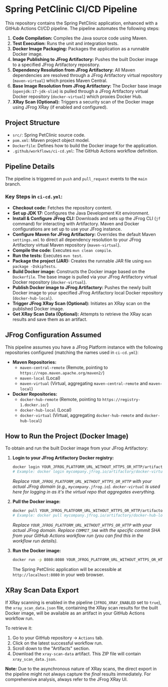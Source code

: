# Spring PetClinic CI/CD Pipeline

This repository contains the Spring PetClinic application, enhanced with a GitHub Actions CI/CD pipeline. The pipeline automates the following steps:

1.  **Code Compilation:** Compiles the Java source code using Maven.
2.  **Test Execution:** Runs the unit and integration tests.
3.  **Docker Image Packaging:** Packages the application as a runnable Docker image.
4.  **Image Publishing to JFrog Artifactory:** Pushes the built Docker image to a specified JFrog Artifactory repository.
5.  **Dependency Resolution from JFrog Artifactory:** All Maven dependencies are resolved through a JFrog Artifactory virtual repository (`maven-virtual`) which proxies Maven Central.
6.  **Base Image Resolution from JFrog Artifactory:** The Docker base image (`openjdk:17-jdk-slim`) is pulled through a JFrog Artifactory virtual Docker repository (`docker-virtual`) which proxies Docker Hub.
7.  **XRay Scan (Optional):** Triggers a security scan of the Docker image using JFrog XRay (if enabled and configured).

## **Project Structure**

* `src/`: Spring PetClinic source code.
* `pom.xml`: Maven project object model.
* `Dockerfile`: Defines how to build the Docker image for the application.
* `.github/workflows/ci-cd.yml`: The GitHub Actions workflow definition.

## **Pipeline Details**

The pipeline is triggered on `push` and `pull_request` events to the `main` branch.

### **Key Steps in `ci-cd.yml`:**

* **Checkout code:** Fetches the repository content.
* **Set up JDK 17:** Configures the Java Development Kit environment.
* **Install & Configure JFrog CLI:** Downloads and sets up the JFrog CLI (`jf` command) for interacting with Artifactory. Maven and Docker configurations are set up to use your JFrog instance.
* **Configure Maven for JFrog Artifactory:** Overrides the default Maven `settings.xml` to direct all dependency resolution to your JFrog Artifactory virtual Maven repository (`maven-virtual`).
* **Compile the code:** Executes `mvn clean compile`.
* **Run the tests:** Executes `mvn test`.
* **Package the project (JAR):** Creates the runnable JAR file using `mvn package -DskipTests`.
* **Build Docker image:** Constructs the Docker image based on the `Dockerfile`. The base image is pulled via your JFrog Artifactory virtual Docker repository (`docker-virtual`).
* **Publish Docker image to JFrog Artifactory:** Pushes the newly built Docker image to your specified JFrog Artifactory local Docker repository (`docker-hub-local`).
* **Trigger JFrog XRay Scan (Optional):** Initiates an XRay scan on the published Docker image.
* **Get XRay Scan Data (Optional):** Attempts to retrieve the XRay scan results and save them as an artifact.

## **JFrog Configuration Assumed**

This pipeline assumes you have a JFrog Platform instance with the following repositories configured (matching the names used in `ci-cd.yml`):

* **Maven Repositories:**
    * `maven-central-remote` (Remote, pointing to `https://repo.maven.apache.org/maven2/`)
    * `maven-local` (Local)
    * `maven-virtual` (Virtual, aggregating `maven-central-remote` and `maven-local`)
* **Docker Repositories:**
    * `docker-hub-remote` (Remote, pointing to `https://registry-1.docker.io/`)
    * `docker-hub-local` (Local)
    * `docker-virtual` (Virtual, aggregating `docker-hub-remote` and `docker-hub-local`)

## **How to Run the Project (Docker Image)**

To obtain and run the built Docker image from your JFrog Artifactory:

1.  **Login to your JFrog Artifactory Docker registry:**
    ```bash
    docker login YOUR_JFROG_PLATFORM_URL_WITHOUT_HTTPS_OR_HTTP/artifactory/docker-virtual -u YOUR_JFROG_USERNAME -p YOUR_JFROG_ACCESS_TOKEN
    # Example: docker login mycompany.jfrog.io/artifactory/docker-virtual -u your_user -p <your_access_token>
    ```
    *Replace `YOUR_JFROG_PLATFORM_URL_WITHOUT_HTTPS_OR_HTTP` with your actual JFrog domain (e.g., `mycompany.jfrog.io`). `docker-virtual` is used here for logging in as it's the virtual repo that aggregates everything.*

2.  **Pull the Docker image:**
    ```bash
    docker pull YOUR_JFROG_PLATFORM_URL_WITHOUT_HTTPS_OR_HTTP/artifactory/docker-hub-local/spring-petclinic:COMMIT_SHA
    # Example: docker pull mycompany.jfrog.io/artifactory/docker-hub-local/spring-petclinic:a1b2c3d4e5f67890abcdef1234567890
    ```
    *Replace `YOUR_JFROG_PLATFORM_URL_WITHOUT_HTTPS_OR_HTTP` with your actual JFrog domain. Replace `COMMIT_SHA` with the specific commit SHA from your GitHub Actions workflow run (you can find this in the workflow run details).*

3.  **Run the Docker image:**
    ```bash
    docker run -p 8080:8080 YOUR_JFROG_PLATFORM_URL_WITHOUT_HTTPS_OR_HTTP/artifactory/docker-hub-local/spring-petclinic:COMMIT_SHA
    ```

    The Spring PetClinic application will be accessible at `http://localhost:8080` in your web browser.

## **XRay Scan Data Export**

If XRay scanning is enabled in the pipeline (`JFROG_XRAY_ENABLED` set to `true`), the `xray_scan_data.json` file, containing the XRay scan results for the built Docker image, will be available as an artifact in your GitHub Actions workflow run.

To retrieve it:
1.  Go to your GitHub repository -> `Actions` tab.
2.  Click on the latest successful workflow run.
3.  Scroll down to the "Artifacts" section.
4.  Download the `xray-scan-data` artifact. This ZIP file will contain `xray_scan_data.json`.

**Note:** Due to the asynchronous nature of XRay scans, the direct export in the pipeline might not always capture the *final* results immediately. For comprehensive analysis, always refer to the JFrog XRay UI.
